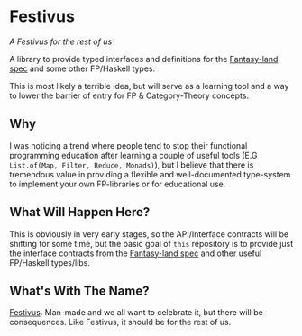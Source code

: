 # Festivus

_A Festivus for the rest of us_

A library to provide typed interfaces and definitions for the [Fantasy-land spec](https://github.com/fantasyland/fantasy-land) and some other FP/Haskell types.

This is most likely a terrible idea, but will serve as a learning tool and a way to lower the barrier of entry for FP & Category-Theory concepts.

## Why

I was noticing a trend where people tend to stop their functional programming education after learning a couple of useful tools (E.G `List.of(Map, Filter, Reduce, Monads)`), but I believe that there is tremendous value in providing a flexible and well-documented type-system to implement your own FP-libraries or for educational use.

## What Will Happen Here?

This is obviously in very early stages, so the API/Interface contracts will be shifting for some time, but the basic goal of `this` repository is to provide just the interface contracts from the [Fantasy-land spec](https://github.com/fantasyland/fantasy-land) and other useful FP/Haskell types/libs.

## What's With The Name?

[Festivus](https://en.wikipedia.org/wiki/Festivus). Man-made and we all want to celebrate it, but there will be consequences. Like Festivus, it should be for the rest of us.
